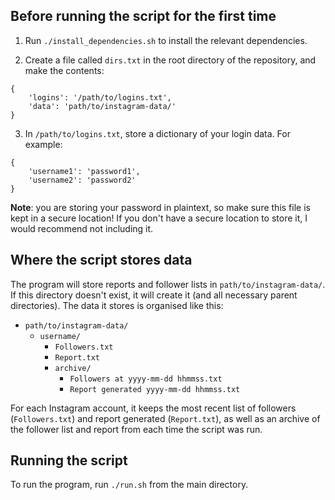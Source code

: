 ## Before running the script for the first time

1. Run `./install_dependencies.sh` to install the relevant dependencies.

2. Create a file called `dirs.txt` in the root directory of the repository, and make the contents:
````
{
    'logins': '/path/to/logins.txt',
    'data': 'path/to/instagram-data/'
}
````

3. In `/path/to/logins.txt`, store a dictionary of your login data. For example:
```
{
    'username1': 'password1',
    'username2': 'password2'
}
````

**Note**: you are storing your password in plaintext, so make sure this file is kept in a secure location! If you don't have a secure location to store it, I would recommend not including it. 

## Where the script stores data

The program will store reports and follower lists in `path/to/instagram-data/`. If this directory doesn't exist, it will create it (and all necessary parent directories). The data it stores is organised like this:

* `path/to/instagram-data/`
  * `username/`
    * `Followers.txt`
    * `Report.txt`
    * `archive/`
      * `Followers at yyyy-mm-dd hhmmss.txt`
      * `Report generated yyyy-mm-dd hhmmss.txt`
      
For each Instagram account, it keeps the most recent list of followers (`Followers.txt`) and report generated (`Report.txt`), as well as an archive of the follower list and report from each time the script was run.

## Running the script

To run the program, run `./run.sh` from the main directory.
